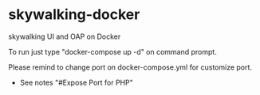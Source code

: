 # skywalking-docker
skywalking UI and OAP on Docker


To run just type "docker-compose up -d" on command prompt.

Please remind to change port on docker-compose.yml for customize port.
- See notes "#Expose Port for PHP"
